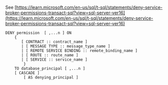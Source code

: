See [https://learn.microsoft.com/en-us/sql/t-sql/statements/deny-service-broker-permissions-transact-sql?view=sql-server-ver16](https://learn.microsoft.com/en-us/sql/t-sql/statements/deny-service-broker-permissions-transact-sql?view=sql-server-ver16)
```
DENY permission  [ ,...n ] ON  
    {    
       [ CONTRACT :: contract_name ]   
       | [ MESSAGE TYPE :: message_type_name ]    
       | [ REMOTE SERVICE BINDING :: remote_binding_name ]    
       | [ ROUTE :: route_name ]   
       | [ SERVICE :: service_name ]      
        }  
    TO database_principal [ ,...n ]   
    [ CASCADE ]  
        [ AS denying_principal ]
```
